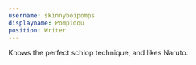 ```yaml
---
username: skinnyboipomps
displayname: Pompidou
position: Writer
---
```

Knows the perfect schlop technique, and likes Naruto.